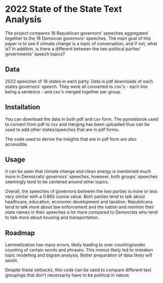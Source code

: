 # 2022 State of the State Text Analysis
The project compares 18 Republican governors' speeches aggregated together to the 18 Democrat governors' speeches. The main goal of this paper is to see if climate change is a topic of conversation, and if not, what is? In addition, is there a different between the two political parties' governments' speech topics?

## Data 
2022 speeches of 18 states in each party. 
Data is pdf downloads of each states governors' speech. They were all converted to csv's - each line being a sentence - and csv's merged together per group.

## Installation
You can download the data in both pdf and csv form. The pynotebook used to convert from pdf to csv and merging has been uploaded thus can be used to add other states/speeches that are in pdf forms.

The code used to derive the insights that are in pdf form are also accessible.

## Usage

It can be seen that climate change and clean energy is mentioned much more in Democratic governors' speeches, however, both groups' speeches seemingly tend to be centered around other topics. 

Overall, the speeches of governors between the two parties is more or less very similar with a 0.865 cosine value. Both parties tend to talk about healthcare, education, economic development and taxation. Republicans tend to talk more about law enforcement and the nation and mention their state names in their speeches a lot more compared to Democrats who tend to talk more about housing and transportation.

## Roadmap
Lemmatization has many errors, likely leading to over counting/under counting of certain words and phrases. This mmost likely led to mistaken topic modelling and bigram analysis. Better preparation of data likely will assist.

Despite these setbacks, this code can be used to compare different text groupings that don't necessarily have to be political in nature.
